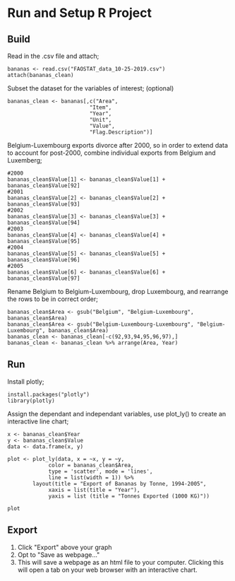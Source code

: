 # Run and Setup R Project

## Build 
Read in the .csv file and attach;
```
bananas <- read.csv("FAOSTAT_data_10-25-2019.csv")
attach(bananas_clean)
```

Subset the dataset for the variables of interest; (optional)
```
bananas_clean <- bananas[,c("Area", 
                          "Item", 
                          "Year", 
                          "Unit",
                          "Value",
                          "Flag.Description")]
```

Belgium-Luxembourg exports divorce after 2000, so in order to extend data to account for post-2000, combine individual exports from Belgium and Luxemberg;
```
#2000
bananas_clean$Value[1] <- bananas_clean$Value[1] + bananas_clean$Value[92]
#2001
bananas_clean$Value[2] <- bananas_clean$Value[2] + bananas_clean$Value[93]
#2002
bananas_clean$Value[3] <- bananas_clean$Value[3] + bananas_clean$Value[94]
#2003
bananas_clean$Value[4] <- bananas_clean$Value[4] + bananas_clean$Value[95]
#2004
bananas_clean$Value[5] <- bananas_clean$Value[5] + bananas_clean$Value[96]
#2005
bananas_clean$Value[6] <- bananas_clean$Value[6] + bananas_clean$Value[97]
```

Rename Belgium to Belgium-Luxembourg, drop Luxembourg, and rearrange the rows to be in correct order;
```
bananas_clean$Area <- gsub("Belgium", "Belgium-Luxembourg", bananas_clean$Area)
bananas_clean$Area <- gsub("Belgium-Luxembourg-Luxembourg", "Belgium-Luxembourg", bananas_clean$Area)
bananas_clean <- bananas_clean[-c(92,93,94,95,96,97),]
bananas_clean <- bananas_clean %>% arrange(Area, Year)
```

## Run
Install plotly;
```
install.packages("plotly")
library(plotly)
```

Assign the dependant and independant variables, use plot_ly() to create an interactive line chart;
``` 
x <- bananas_clean$Year
y <- bananas_clean$Value
data <- data.frame(x, y)

plot <- plot_ly(data, x = ~x, y = ~y, 
             color = bananas_clean$Area,
             type = 'scatter', mode = 'lines',
             line = list(width = 1)) %>%
        layout(title = "Export of Bananas by Tonne, 1994-2005",
             xaxis = list(title = "Year"),
             yaxis = list (title = "Tonnes Exported (1000 KG)"))

plot
```

## Export
1) Click "Export" above your graph
2) Opt to "Save as webpage..."
3) This will save a webpage as an html file to your computer. Clicking this will open a tab on your web browser with an interactive chart.

